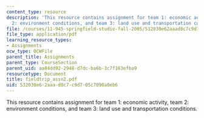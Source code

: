 ```yaml
---
content_type: resource
description: 'This resource contains assignment for team 1: economic activity, team
  2: environment conditions, and team 3: land use and transportation conditions.'
file: /courses/11-945-springfield-studio-fall-2005/532030e62aaad0c7c9d705c7090a0eb6_fieldtrip_assn2.pdf
file_type: application/pdf
learning_resource_types:
- Assignments
ocw_type: OCWFile
parent_title: Assignments
parent_type: CourseSection
parent_uid: aa84dd92-2948-d7dc-ba6b-3c7f163efba9
resourcetype: Document
title: fieldtrip_assn2.pdf
uid: 532030e6-2aaa-d0c7-c9d7-05c7090a0eb6
---
```

This resource contains assignment for team 1: economic activity, team 2: environment conditions, and team 3: land use and transportation conditions.


